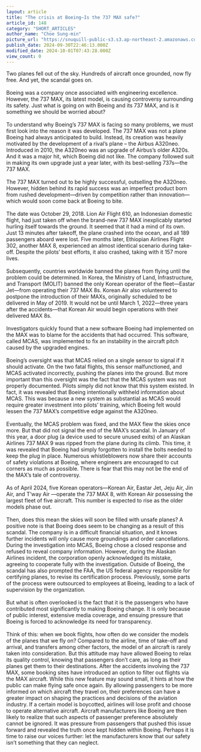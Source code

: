 ```yaml
---
layout: article
title: "The crisis at Boeing—Is the 737 MAX safe?"
article_id: 148
category: "SHORT_ARTICLES"
author_name: "Choe Sung-min"
picture_url: "https://snuquill-public-s3.s3.ap-northeast-2.amazonaws.com/photo/article/17864762-f5bb-41ab-9e13-2ac2d28197c0.png"
publish_date: 2024-09-30T22:46:13.000Z
modified_date: 2024-10-01T07:43:28.000Z
view_count: 0
---
```


Two planes fell out of the sky. Hundreds of aircraft once grounded, now fly free. And yet, the scandal goes on.<br><br>Boeing was a company once associated with engineering excellence. However, the 737 MAX, its latest model, is causing controversy surrounding its safety. Just what is going on with Boeing and its 737 MAX, and is it something we should be worried about?<br><br>To understand why Boeing’s 737 MAX is facing so many problems, we must first look into the reason it was developed. The 737 MAX was not a plane Boeing had always anticipated to build. Instead, its creation was heavily motivated by the development of a rival’s plane – the Airbus A320neo. Introduced in 2010, the A320neo was an upgrade of Airbus’s older A320s. And it was a major hit, which Boeing did not like. The company followed suit in making its own upgrade just a year later, with its best-selling 737s—the 737 MAX.<br><br>The 737 MAX turned out to be highly successful, outselling the A320neo. However, hidden behind its rapid success was an imperfect product born from rushed development—driven by competition rather than innovation—which would soon come back at Boeing to bite.<br><br>The date was October 29, 2018. Lion Air Flight 610, an Indonesian domestic flight, had just taken off when the brand-new 737 MAX inexplicably started hurling itself towards the ground. It seemed that it had a mind of its own. Just 13 minutes after takeoff, the plane crashed into the ocean, and all 189 passengers aboard were lost. Five months later, Ethiopian Airlines Flight 302, another MAX 8, experienced an almost identical scenario during take-off. Despite the pilots’ best efforts, it also crashed, taking with it 157 more lives.<br><br>Subsequently, countries worldwide banned the planes from flying until the problem could be determined. In Korea, the Ministry of Land, Infrastructure, and Transport (MOLIT) banned the only Korean operator of the fleet—Eastar Jet—from operating their 737 MAX 8s. Korean Air also volunteered to postpone the introduction of their MAXs, originally scheduled to be delivered in May of 2019. It would not be until March 1, 2022—three years after the accidents—that Korean Air would begin operations with their delivered MAX 8s.<br><br>Investigators quickly found that a new software Boeing had implemented on the MAX was to blame for the accidents that had occurred. This software, called MCAS, was implemented to fix an instability in the aircraft pitch caused by the upgraded engines.<br><br>Boeing’s oversight was that MCAS relied on a single sensor to signal if it should activate. On the two fatal flights, this sensor malfunctioned, and MCAS activated incorrectly, pushing the planes into the ground. But more important than this oversight was the fact that the MCAS system was not properly documented. Pilots simply did not know that this system existed. In fact, it was revealed that Boeing intentionally withheld information about MCAS. This was because a new system as substantial as MCAS would require greater investment into pilots’ training, which Boeing felt would lessen the 737 MAX’s competitive edge against the A320neo.<br><br>Eventually, the MCAS problem was fixed, and the MAX flew the skies once more. But that did not signal the end of the MAX’s scandal. In January of this year, a door plug (a device used to secure unused exits) of an Alaskan Airlines 737 MAX 9 was ripped from the plane during its climb. This time, it was revealed that Boeing had simply forgotten to install the bolts needed to keep the plug in place. Numerous whistleblowers now share their accounts of safety violations at Boeing, where engineers are encouraged to cut corners as much as possible. There is fear that this may not be the end of the MAX’s tale of controversy.<br><br>As of April 2024, five Korean operators—Korean Air, Eastar Jet, Jeju Air, Jin Air, and T’way Air —operate the 737 MAX 8, with Korean Air possessing the largest fleet of five aircraft. This number is expected to rise as the older models phase out.<br><br>Then, does this mean the skies will soon be filled with unsafe planes? A positive note is that Boeing does seem to be changing as a result of this scandal. The company is in a difficult financial situation, and it knows further incidents will only cause more groundings and order cancellations. During the investigation into MCAS, Boeing chose a closed response and refused to reveal company information. However, during the Alaskan Airlines incident, the corporation openly acknowledged its mistake, agreeing to cooperate fully with the investigation. Outside of Boeing, the scandal has also prompted the FAA, the US federal agency responsible for certifying planes, to revise its certification process. Previously, some parts of the process were outsourced to employees at Boeing, leading to a lack of supervision by the organization.<br><br>But what is often overlooked is the fact that it is the passengers who have contributed most significantly to making Boeing change. It is only because of public interest, extensive media coverage, and ensuing pressure that Boeing is forced to acknowledge its need for transparency.<br><br>Think of this: when we book flights, how often do we consider the models of the planes that we fly on? Compared to the airline, time of take-off and arrival, and transfers among other factors, the model of an aircraft is rarely taken into consideration. But this attitude may have allowed Boeing to relax its quality control, knowing that passengers don’t care, as long as their planes get them to their destinations. After the accidents involving the  737 MAX, some booking sites have introduced an option to filter out flights via the MAX aircraft. While this new feature may sound small, it hints at how the public can make flying safe once again. By allowing passengers to be more informed on which aircraft they travel on, their preferences can have a greater impact on shaping the practices and decisions of the aviation industry. If a certain model is boycotted, airlines will lose profit and choose to operate alternative aircraft. Aircraft manufacturers like Boeing are then likely to realize that such aspects of passenger preference absolutely cannot be ignored. It was pressure from passengers that pushed this issue forward and revealed the truth once kept hidden within Boeing. Perhaps it is time to raise our voices further: let the manufacturers know that our safety isn’t something that they can neglect.
